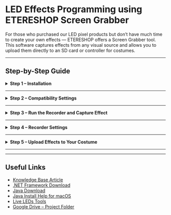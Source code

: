# LED Effects Programming using ETERESHOP Screen Grabber

For those who purchased our LED pixel products but don’t have much time to create your own effects — ETERESHOP offers a Screen Grabber tool. This software captures effects from any visual source and allows you to upload them directly to an SD card or controller for costumes.

---

## Step-by-Step Guide

<details>
<summary><strong>Step 1 – Installation</strong></summary>

### Windows

- Install or update **.NET Framework** (minimum version: 4.5.2). It is included with the recorder installer.
- Run the `.exe` file provided by our team to install the program.
- Close all unnecessary programs before recording — performance depends on your processor.
- Avoid full-screen recording. Use smaller windows for better performance.

### Mac OS

- Install or update **Java** to the latest version.
- Run the recorder using the `.jar` file.
- Allow system permissions if prompted (macOS blocks system control by default).
- Add the software to antivirus whitelist if necessary.

⚠️ If you receive a **mouse hook fail** message, go to **System Preferences → Security & Privacy** → enable checkbox for "Jar Launcher".

</details>

---

<details>
<summary><strong>Step 2 – Compatibility Settings</strong></summary>

After installation, set compatibility options depending on your Windows version:

- **Windows 7 / 8 / 8.1**:  
  - Right-click on the program file  
  - Go to `Compatibility` tab  
  - Enable `Disable display scaling on high DPI settings`  
  - Click OK  

- **Windows 10**:  
  - Right-click on the program file → `Compatibility` tab  
  - Click `Change settings for all users`  
  - In the new window, click `Change high DPI settings`  
  - Enable `Override high DPI scaling behavior`  
  - Set `Scaling performed by: Application`  
  - Confirm all windows by clicking OK

</details>

---

<details>
<summary><strong>Step 3 – Run the Recorder and Capture Effect</strong></summary>

### Initial Setup

- Open the program.
- Grant permissions on macOS if requested.
- Set the **project path** using the button.
- Ensure `List of errors` displays correct values.

### Patch Positioning

- Click `Patch positioning` button.
- Drag the transparent window to define your recording area.
- Close the patch window once set — it saves automatically.

### Start Recording

- Press `Start Recording`.
- A patch window appears with recording status at the top.
- Stop recording using the standard window close button.

⚠️ You cannot change the patch position or size during recording.  
⚠️ Cursor movement within the recorded area will not be captured. Avoid opening other windows while recording.

</details>

---

<details>
<summary><strong>Step 4 – Recorder Settings</strong></summary>

You can modify the following options via the `Recorder Settings` button:

- **FPS (Frames Per Second)**:  
  Usually set to 60, but can be lowered for performance issues.

- **Record Timer**:  
  Duration of the recording.  

- **Start Command Settings**:  
  Configure how many clicks and which mouse button initiates the recording.

- **Delayed Start**:  
  Add a timer delay after pressing `Start Recording`. Set to `0` to disable.

</details>

---

<details>
<summary><strong>Step 5 – Upload Effects to Your Costume</strong></summary>

- All recorded effects are saved in the `Effects` folder within your project folder.
- Copy them to the SD card of your LED controller.
- Insert the card into the costume and enjoy your result!

</details>

---

---

## Useful Links

- [Knowledge Base Article](https://etereshop.zohodesk.com/portal/en/kb/articles/led-effects-programming-using-etereshop-screen-grabber)  
- [.NET Framework Download](https://dotnet.microsoft.com/en-us/download/dotnet-framework)  
- [Java Download](https://java.com/en/download/)  
- [Java Install Help for macOS](https://java.com/en/download/help/mac_install.xml)  
- [Live LEDs Tools](https://live-leds.de/downloads/)  
- [Google Drive – Project Folder](https://drive.google.com/drive/folders/1xDridVAwYPfzEgZEtESkR5W5KCjqOfQZ)

